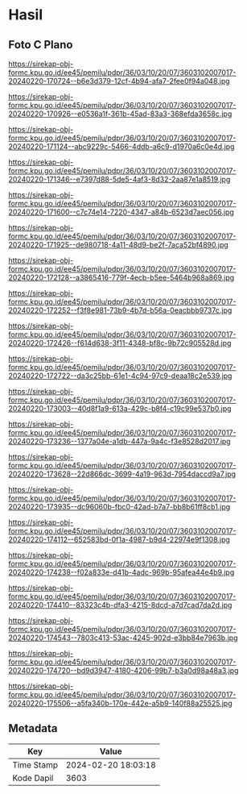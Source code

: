 # Hasil

## Foto C Plano

https://sirekap-obj-formc.kpu.go.id/ee45/pemilu/pdpr/36/03/10/20/07/3603102007017-20240220-170724--b6e3d379-12cf-4b94-afa7-2fee0f94a048.jpg

https://sirekap-obj-formc.kpu.go.id/ee45/pemilu/pdpr/36/03/10/20/07/3603102007017-20240220-170926--e0536a1f-361b-45ad-83a3-368efda3658c.jpg

https://sirekap-obj-formc.kpu.go.id/ee45/pemilu/pdpr/36/03/10/20/07/3603102007017-20240220-171124--abc9229c-5466-4ddb-a6c9-d1970a6c0e4d.jpg

https://sirekap-obj-formc.kpu.go.id/ee45/pemilu/pdpr/36/03/10/20/07/3603102007017-20240220-171346--e7397d88-5de5-4af3-8d32-2aa87e1a8519.jpg

https://sirekap-obj-formc.kpu.go.id/ee45/pemilu/pdpr/36/03/10/20/07/3603102007017-20240220-171600--c7c74e14-7220-4347-a84b-6523d7aec056.jpg

https://sirekap-obj-formc.kpu.go.id/ee45/pemilu/pdpr/36/03/10/20/07/3603102007017-20240220-171925--de980718-4a11-48d9-be2f-7aca52bf4890.jpg

https://sirekap-obj-formc.kpu.go.id/ee45/pemilu/pdpr/36/03/10/20/07/3603102007017-20240220-172128--a3865416-779f-4ecb-b5ee-5464b968a869.jpg

https://sirekap-obj-formc.kpu.go.id/ee45/pemilu/pdpr/36/03/10/20/07/3603102007017-20240220-172252--f3f8e981-73b9-4b7d-b56a-0eacbbb9737c.jpg

https://sirekap-obj-formc.kpu.go.id/ee45/pemilu/pdpr/36/03/10/20/07/3603102007017-20240220-172426--f614d638-3f11-4348-bf8c-9b72c905528d.jpg

https://sirekap-obj-formc.kpu.go.id/ee45/pemilu/pdpr/36/03/10/20/07/3603102007017-20240220-172722--da3c25bb-61e1-4c94-97c9-deaa18c2e539.jpg

https://sirekap-obj-formc.kpu.go.id/ee45/pemilu/pdpr/36/03/10/20/07/3603102007017-20240220-173003--40d8f1a9-613a-429c-b8f4-c19c99e537b0.jpg

https://sirekap-obj-formc.kpu.go.id/ee45/pemilu/pdpr/36/03/10/20/07/3603102007017-20240220-173236--1377a04e-a1db-447a-9a4c-f3e8528d2017.jpg

https://sirekap-obj-formc.kpu.go.id/ee45/pemilu/pdpr/36/03/10/20/07/3603102007017-20240220-173628--22d866dc-3699-4a19-963d-7954daccd9a7.jpg

https://sirekap-obj-formc.kpu.go.id/ee45/pemilu/pdpr/36/03/10/20/07/3603102007017-20240220-173935--dc96060b-fbc0-42ad-b7a7-bb8b61ff8cb1.jpg

https://sirekap-obj-formc.kpu.go.id/ee45/pemilu/pdpr/36/03/10/20/07/3603102007017-20240220-174112--652583bd-0f1a-4987-b9d4-22974e9f1308.jpg

https://sirekap-obj-formc.kpu.go.id/ee45/pemilu/pdpr/36/03/10/20/07/3603102007017-20240220-174238--f02a833e-d41b-4adc-969b-95afea44e4b9.jpg

https://sirekap-obj-formc.kpu.go.id/ee45/pemilu/pdpr/36/03/10/20/07/3603102007017-20240220-174410--83323c4b-dfa3-4215-8dcd-a7d7cad7da2d.jpg

https://sirekap-obj-formc.kpu.go.id/ee45/pemilu/pdpr/36/03/10/20/07/3603102007017-20240220-174543--7803c413-53ac-4245-902d-e3bb84e7963b.jpg

https://sirekap-obj-formc.kpu.go.id/ee45/pemilu/pdpr/36/03/10/20/07/3603102007017-20240220-174720--bd9d3947-4180-4206-99b7-b3a0d98a48a3.jpg

https://sirekap-obj-formc.kpu.go.id/ee45/pemilu/pdpr/36/03/10/20/07/3603102007017-20240220-175506--a5fa340b-170e-442e-a5b9-140f88a25525.jpg


## Metadata

| Key        | Value               |
| ---------- | ------------------- |
| Time Stamp | 2024-02-20 18:03:18 |
| Kode Dapil | 3603                |



